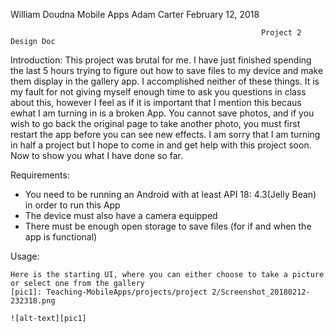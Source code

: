 William Doudna
Mobile Apps
Adam Carter
February 12, 2018

                                                            Project 2 Design Doc
  Introduction: This project was brutal for me. I have just finished spending the last 5 hours trying to figure out how to save files to
  my device and make them display in the gallery app. I accomplished neither of these things. It is my fault for not giving myself enough time 
  to ask you questions in class about this, however I feel as if it is important that I mention this becaus ewhat I am turning in is a broken App.
  You cannot save photos, and if you wish to go back the original page to take another photo, you must first restart the app before 
  you can see new effects. I am sorry that I am turning in half a project but I hope to come in and get help with this project soon. Now to 
  show you what I have done so far.
  
  Requirements:
  * You need to be running an Android with at least API 18: 4.3(Jelly Bean) in order to run this App
  * The device must also have a camera equipped
  * There must be enough open storage to save files (for if and when the app is functional)
  
  Usage:
  
    Here is the starting UI, where you can either choose to take a picture or select one from the gallery
    [pic1]: Teaching-MobileApps/projects/project 2/Screenshot_20180212-232318.png
    
    ![alt-text][pic1]
